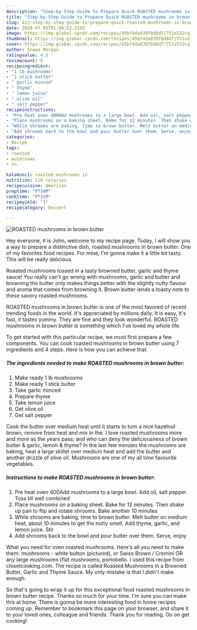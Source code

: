 ```yaml
---
description: "Step-by-Step Guide to Prepare Quick ROASTED mushrooms in brown butter"
title: "Step-by-Step Guide to Prepare Quick ROASTED mushrooms in brown butter"
slug: 423-step-by-step-guide-to-prepare-quick-roasted-mushrooms-in-brown-butter
date: 2020-07-05T01:08:52.319Z
image: https://img-global.cpcdn.com/recipes/45bf4da839f8d8df/751x532cq70/roasted-mushrooms-in-brown-butter-recipe-main-photo.jpg
thumbnail: https://img-global.cpcdn.com/recipes/45bf4da839f8d8df/751x532cq70/roasted-mushrooms-in-brown-butter-recipe-main-photo.jpg
cover: https://img-global.cpcdn.com/recipes/45bf4da839f8d8df/751x532cq70/roasted-mushrooms-in-brown-butter-recipe-main-photo.jpg
author: Shawn Morgan
ratingvalue: 4.5
reviewcount: 5
recipeingredient:
- "1 lb mushrooms"
- "1 stick butter"
- " garlic minced"
- " thyme"
- " lemon juice"
- " olive oil"
- " salt pepper"
recipeinstructions:
- "Pre heat oven 400Add mushrooms to a large bowl. Add oil, salt pepper. Toss till well combined"
- "Place mushrooms on a baking sheet. Bake for 12 minutes. Then shake up pan to flip and rotate shrooms. Bake another 10 minutes"
- "While shrooms are baking, time to brown butter. Melt butter on medium heat, about 10 minutes to get the nutty smell. Add thyme, garlic, and lemon juice. Stir"
- "Add shrooms back to the bowl and pour butter over them. Serve, enjoy"
categories:
- Recipe
tags:
- roasted
- mushrooms
- in

katakunci: roasted mushrooms in 
nutrition: 118 calories
recipecuisine: American
preptime: "PT10M"
cooktime: "PT31M"
recipeyield: "1"
recipecategory: Dessert

---
```



![ROASTED mushrooms in brown butter](https://img-global.cpcdn.com/recipes/45bf4da839f8d8df/751x532cq70/roasted-mushrooms-in-brown-butter-recipe-main-photo.jpg)

Hey everyone, it is John, welcome to my recipe page. Today, I will show you a way to prepare a distinctive dish, roasted mushrooms in brown butter. One of my favorites food recipes. For mine, I'm gonna make it a little bit tasty. This will be really delicious.

Roasted mushrooms tossed in a tasty browned butter, garlic and thyme sauce! You really can&#39;t go wrong with mushrooms, garlic and butter and browning the butter only makes things better with the slightly nutty flavour and aroma that comes from browning it. Brown butter lends a toasty note to these savory roasted mushrooms.

ROASTED mushrooms in brown butter is one of the most favored of recent trending foods in the world. It's appreciated by millions daily. It is easy, it's fast, it tastes yummy. They are fine and they look wonderful. ROASTED mushrooms in brown butter is something which I've loved my whole life.


To get started with this particular recipe, we must first prepare a few components. You can cook roasted mushrooms in brown butter using 7 ingredients and 4 steps. Here is how you can achieve that.

<!--inarticleads1-->

##### The ingredients needed to make ROASTED mushrooms in brown butter:

1. Make ready 1 lb mushrooms
1. Make ready 1 stick butter
1. Take  garlic minced
1. Prepare  thyme
1. Take  lemon juice
1. Get  olive oil
1. Get  salt pepper


Cook the butter over medium heat until it starts to turn a nice hazelnut brown, remove from heat and mix in the. I love roasted mushrooms more and more as the years pass; and who can deny the deliciousness of brown butter &amp; garlic, lemon &amp; thyme? In the last few minutes the mushrooms are baking, heat a large skillet over medium heat and add the butter and another drizzle of olive oil. Mushrooms are one of my all time favourite vegetables. 

<!--inarticleads2-->

##### Instructions to make ROASTED mushrooms in brown butter:

1. Pre heat oven 400Add mushrooms to a large bowl. Add oil, salt pepper. Toss till well combined
1. Place mushrooms on a baking sheet. Bake for 12 minutes. Then shake up pan to flip and rotate shrooms. Bake another 10 minutes
1. While shrooms are baking, time to brown butter. Melt butter on medium heat, about 10 minutes to get the nutty smell. Add thyme, garlic, and lemon juice. Stir
1. Add shrooms back to the bowl and pour butter over them. Serve, enjoy


What you need for oven roasted mushrooms. Here&#39;s all you need to make them: mushrooms - white button (pictured), or Swiss Brown / Cremini OR any large mushrooms (flat mushrooms, portobello. I used this recipe from closetcooking.com. The recipe is called Roasted Mushrooms in a Browned Butter, Garlic and Thyme Sauce. My only mistake is that I didn&#39;t make enough. 

So that's going to wrap it up for this exceptional food roasted mushrooms in brown butter recipe. Thanks so much for your time. I'm sure you can make this at home. There is gonna be more interesting food in home recipes coming up. Remember to bookmark this page on your browser, and share it to your loved ones, colleague and friends. Thank you for reading. Go on get cooking!
